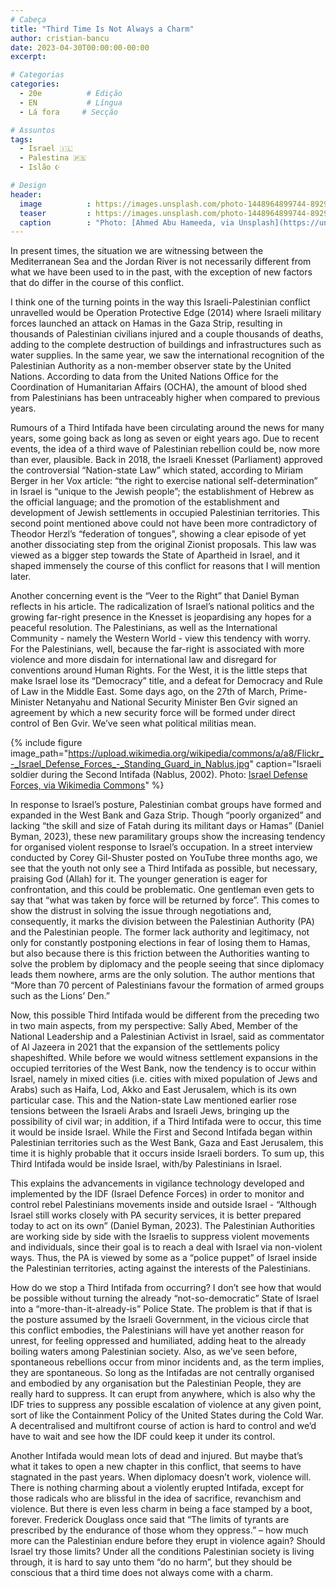 ```yaml
---
# Cabeça
title: "Third Time Is Not Always a Charm"
author: cristian-bancu
date: 2023-04-30T00:00:00-00:00
excerpt:

# Categorias
categories:
  - 20e          # Edição
  - EN           # Língua
  - Lá fora     # Secção

# Assuntos
tags:
  - Israel 🇮🇱
  - Palestina 🇵🇸
  - Islão ☪️

# Design
header:
  image          : https://images.unsplash.com/photo-1448964899744-8929e9d992d7?ixlib=rb-4.0.3&ixid=MnwxMjA3fDB8MHxwaG90by1wYWdlfHx8fGVufDB8fHx8&auto=format&fit=crop&w=1374&q=80
  teaser         : https://images.unsplash.com/photo-1448964899744-8929e9d992d7?ixlib=rb-4.0.3&ixid=MnwxMjA3fDB8MHxwaG90by1wYWdlfHx8fGVufDB8fHx8&auto=format&fit=crop&w=1374&q=80
  caption        : "Photo: [Ahmed Abu Hameeda, via Unsplash](https://unsplash.com/photos/D9lCSvUcErk)"
---
```


In present times, the situation we are witnessing between the Mediterranean Sea and the Jordan River is not necessarily different from what we have been used to in the past, with the exception of new factors that do differ in the course of this conflict.

I think one of the turning points in the way this Israeli-Palestinian conflict unravelled would be Operation Protective Edge (2014) where Israeli military forces launched an attack on Hamas in the Gaza Strip, resulting in thousands of Palestinian civilians injured and a couple thousands of deaths, adding to the complete destruction of buildings and infrastructures such as water supplies. In the same year, we saw the international recognition of the Palestinian Authority as a non-member observer state by the United Nations. According to data from the United Nations Office for the Coordination of Humanitarian Affairs (OCHA), the amount of blood shed from Palestinians has been untraceably higher when compared to previous years.

Rumours of a Third Intifada have been circulating around the news for many years, some going back as long as seven or eight years ago. Due to recent events, the idea of a third wave of Palestinian rebellion could be, now more than ever, plausible. Back in 2018, the Israeli Knesset (Parliament) approved the controversial “Nation-state Law” which stated, according to Miriam Berger in her Vox article: “the right to exercise national self-determination” in Israel is “unique to the Jewish people”; the establishment of Hebrew as the official language; and the promotion of the establishment and development of Jewish settlements in occupied Palestinian territories. This second point mentioned above could not have been more contradictory of Theodor Herzl’s “federation of tongues”, showing a clear episode of yet another dissociating step from the original Zionist proposals. This law was viewed as a bigger step towards the State of Apartheid in Israel, and it shaped immensely the course of this conflict for reasons that I will mention later.

Another concerning event is the “Veer to the Right” that Daniel Byman reflects in his article. The radicalization of Israel’s national politics and the growing far-right presence in the Knesset is jeopardising any hopes for a peaceful resolution. The Palestinians, as well as the International Community - namely the Western World - view this tendency with worry. For the Palestinians, well, because the far-right is associated with more violence and more disdain for international law and disregard for conventions around Human Rights. For the West, it is the little steps that make Israel lose its “Democracy” title, and a defeat for Democracy and Rule of Law in the Middle East. Some days ago, on the 27th of March, Prime-Minister Netanyahu and National Security Minister Ben Gvir signed an agreement by which a new security force will be formed under direct control of Ben Gvir. We’ve seen what political militias mean.

{% include figure image_path="https://upload.wikimedia.org/wikipedia/commons/a/a8/Flickr_-_Israel_Defense_Forces_-_Standing_Guard_in_Nablus.jpg" caption="Israeli soldier during the Second Intifada (Nablus, 2002). Photo: [Israel Defense Forces, via Wikimedia Commons](https://commons.wikimedia.org/wiki/File:Flickr_-_Israel_Defense_Forces_-_Standing_Guard_in_Nablus.jpg)" %}

In response to Israel’s posture, Palestinian combat groups have formed and expanded in the West Bank and Gaza Strip. Though “poorly organized” and lacking “the skill and size of Fatah during its militant days or Hamas” (Daniel Byman, 2023), these new paramilitary groups show the increasing tendency for organised violent response to Israel’s occupation. In a street interview conducted by Corey Gil-Shuster posted on YouTube three months ago, we see that the youth not only see a Third Intifada as possible, but necessary, praising God (Allah) for it. The younger generation is eager for confrontation, and this could be problematic. One gentleman even gets to say that “what was taken by force will be returned by force”. This comes to show the distrust in solving the issue through negotiations and, consequently, it marks the division between the Palestinian Authority (PA) and the Palestinian people. The former lack authority and legitimacy, not only for constantly postponing elections in fear of losing them to Hamas, but also because there is this friction between the Authorities wanting to solve the problem by diplomacy and the people seeing that since diplomacy leads them nowhere, arms are the only solution. The author mentions that “More than 70 percent of Palestinians favour the formation of armed groups such as the Lions’ Den.”

Now, this possible Third Intifada would be different from the preceding two in two main aspects, from my perspective: Sally Abed, Member of the National Leadership and a Palestinian Activist in Israel, said as commentator of Al Jazeera in 2021 that the expansion of the settlements policy shapeshifted. While before we would witness settlement expansions in the occupied territories of the West Bank, now the tendency is to occur within Israel, namely in mixed cities (i.e. cities with mixed population of Jews and Arabs) such as Haifa, Lod, Akko and East Jerusalem, which is its own particular case. This and the Nation-state Law mentioned earlier rose  tensions between the Israeli Arabs and Israeli Jews, bringing up the possibility of civil war; in addition, if a Third Intifada were to occur, this time it would be inside Israel. While the First and Second Intifada began within Palestinian territories such as the West Bank, Gaza and East Jerusalem, this time it is highly probable that it  occurs inside Israeli borders. To sum up, this Third Intifada would be inside Israel, with/by Palestinians in Israel.

This explains the advancements in vigilance technology developed and implemented by the IDF (Israel Defence Forces) in order to monitor and control rebel Palestinians movements inside and outside Israel - “Although Israel still works closely with PA security services, it is better prepared today to act on its own” (Daniel Byman, 2023). The Palestinian Authorities are working side by side with the Israelis to suppress violent movements and individuals, since their goal is to reach a deal with Israel via non-violent ways. Thus, the PA is viewed by some as a “police puppet” of Israel inside the Palestinian territories, acting against the interests of the Palestinians.

How do we stop a Third Intifada from occurring? I don’t see how that would be possible without turning the already “not-so-democratic” State of Israel into a “more-than-it-already-is” Police State. The problem is that if that is the posture assumed by the Israeli Government, in the vicious circle that this conflict embodies, the Palestinians will have yet another reason for unrest, for feeling oppressed and humiliated, adding heat to the already boiling waters among Palestinian society. Also, as we’ve seen before, spontaneous rebellions occur from minor incidents and, as the term implies, they are spontaneous. So long as the Intifadas are not centrally organised and embodied by any organisation but the Palestinian People, they are really hard to suppress. It can erupt from anywhere, which is also why the IDF tries to suppress any possible escalation of violence at any given point, sort of like the Containment Policy of the United States during the Cold War. A decentralised and multifront course of action is hard to control and we’d have to wait and see how the IDF could keep it under its control.

Another Intifada would mean lots of dead and injured. But maybe that’s what it takes to open a new chapter in this conflict, that seems to have stagnated in the past years. When diplomacy doesn’t work, violence will. There is nothing charming about a violently erupted Intifada, except for those radicals who are blissful in the idea of sacrifice, revanchism and violence. But there is even less charm in being a face stamped by a boot, forever. Frederick Douglass once said that “The limits of tyrants are prescribed by the endurance of those whom they oppress.” – how much more can the Palestinian endure before they erupt in violence again? Should Israel try those limits? Under all the conditions Palestinian society is living through, it is hard to say unto them “do no harm”, but they should be conscious that a third time does not always come with a charm.